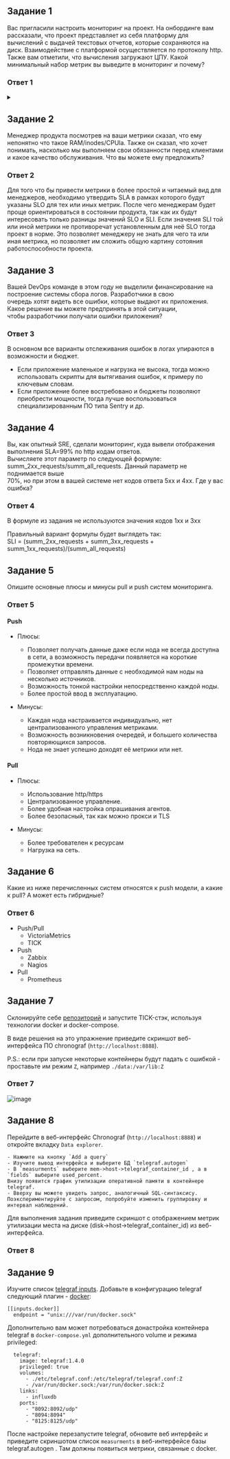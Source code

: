 ## Задание 1

Вас пригласили настроить мониторинг на проект. На онбординге вам рассказали, что проект представляет из себя
платформу для вычислений с выдачей текстовых отчетов, которые сохраняются на диск. Взаимодействие с платформой
осуществляется по протоколу http. Также вам отметили, что вычисления загружают ЦПУ. Какой минимальный набор метрик вы
выведите в мониторинг и почему?  

### Ответ 1

<details><summary></summary>

- Мониторинг по оценке работоспособности ПО
  - Мониторинг общего количества (http/https) запросов к данному приложению
  - Количество неудачных ответов пользователям (ошибки 400/404)
  - Доступность ПО из различных регионов (при необходимости)

- Мониторинг по оценке работоспособности оборудования
  - CPU
    - Общая загрузка ЦПУ
    - Часть нагрузки ЦПУ оказываемой непосредственно приложением, или каким либо важным рабочим процессом данного приложения
  - RAM
    - Количество занятой и оставшейся памяти
  - HDD
    - Нагрузка на диск
    - Остаточная ёмкость
    - Состояние диска (smart)
    - График заполняемости свободного места на диске
  - LAN
    - Количество проходящего трафика

- Бизнес мониторинг
  - Количество успешно выданных отчетов
  - Количество неудачных отчетов
  - Количество отчетов в работе
  - Мониторинг среднего времени формирования отчетов

- Мониторинг безопасности ИС
  - Нестандартное количество попыток авторизаций пользователя в промежуток времени, при отсутсвии временного ограничения после нескольких неудачных авторизаций пользователя.
  - Актуальность существующих сертификатов.
  - Нестандартное количество запросов на формирование отчетов от одного пользователя в промежуток времени.
  - Если приложение используется в пределах страны, тогда можно отслеживать трафик приходящий из нестандартных регионов.

</details>

## Задание 2

Менеджер продукта посмотрев на ваши метрики сказал, что ему непонятно что такое RAM/inodes/CPUla. Также он сказал,
что хочет понимать, насколько мы выполняем свои обязанности перед клиентами и какое качество обслуживания. Что вы
можете ему предложить?

### Ответ 2

Для того что бы привести метрики в более простой и читаемый вид для менеджеров, необходимо утвердить SLA в рамках которого будут указаны SLO для тех или иных метрик.
После чего менеджерам будет проще ориентироваться в состоянии продукта, так как их будут интересовать только разницы значений SLO и SLI.
Если значения SLI той или иной метрики не противоречат установленным для неё SLO тогда проект в норме.
Это позволяет менеджеру не знать для чего та или иная метрика, но позволяет им сложить общую картину сотояния работоспособности проекта.

## Задание 3

Вашей DevOps команде в этом году не выделили финансирование на построение системы сбора логов. Разработчики в свою  
очередь хотят видеть все ошибки, которые выдают их приложения. Какое решение вы можете предпринять в этой ситуации,  
чтобы разработчики получали ошибки приложения?  

### Ответ 3

В основном все варианты отслеживания ошибок в логах упираются в возможности и бюджет.
- Если приложение маленькое и нагрузка не высока, тогда можно использовать скрипты для вытягивания ошибок, к примеру по ключевым словам.
- Если приложение более востребовано и бюджеты позволяют приобрести мощности, тогда лучше воспользоваться специализированным ПО типа Sentry и др.

## Задание 4

Вы, как опытный SRE, сделали мониторинг, куда вывели отображения выполнения SLA=99% по http кодам ответов.  
Вычисляете этот параметр по следующей формуле: summ_2xx_requests/summ_all_requests. Данный параметр не поднимается выше  
70%, но при этом в вашей системе нет кодов ответа 5xx и 4xx. Где у вас ошибка?  

### Ответ 4

В формуле из задания не используются значения кодов 1xx и 3xx

Правильный вариант формулы будет выглядеть так:  
SLI = (summ_2xx_requests + summ_3xx_requests + summ_1xx_requests)/(summ_all_requests) 

## Задание 5

Опишите основные плюсы и минусы pull и push систем мониторинга.

### Ответ 5

#### Push

- Плюсы:
  - Позволяет получать данные даже если нода не всегда доступна в сети, а возможность передачи появляется на короткие промежутки времени.
  - Позволяет отправлять данные с необходимой нам ноды на несколько источников.
  - Возможность тонкой настройки непосредственно каждой ноды.
  - Более простой ввод в эксплуатацию.

- Минусы:
  - Каждая нода настраивается индивидуально, нет централизованного управления метриками. 
  - Возможность возникновения очередей, и большего количества повторяющихся запросов.
  - Нода не знает успешно доходят её метрики или нет.
  
#### Pull

- Плюсы:
  - Использование http/https
  - Централизованное управление.
  - Более удобная настройка опрашивания агентов.
  - Более безопасный, так как можно прокси и TLS

- Минусы:
  - Более требователен к ресурсам
  - Нагрузка на сеть.


## Задание 6

Какие из ниже перечисленных систем относятся к push модели, а какие к pull? А может есть гибридные?

### Ответ 6

- Push/Pull
  - VictoriaMetrics
  - TICK
- Push
  - Zabbix
  - Nagios
- Pull
  - Prometheus

## Задание 7

Склонируйте себе [репозиторий](https://github.com/influxdata/sandbox/tree/master) и запустите TICK-стэк, 
используя технологии docker и docker-compose.

В виде решения на это упражнение приведите скриншот веб-интерфейса ПО chronograf (`http://localhost:8888`). 

P.S.: если при запуске некоторые контейнеры будут падать с ошибкой - проставьте им режим `Z`, например
`./data:/var/lib:Z`

### Ответ 7

![image](https://github.com/SemenAmbarnov/ansible-homework/assets/92155007/985bf0b0-073c-43f8-8ca5-8063ad6180ba)


## Задание 8

Перейдите в веб-интерфейс Chronograf (`http://localhost:8888`) и откройте вкладку `Data explorer`.

    - Нажмите на кнопку `Add a query`
    - Изучите вывод интерфейса и выберите БД `telegraf.autogen`
    - В `measurments` выберите mem->host->telegraf_container_id , а в `fields` выберите used_percent. 
    Внизу появится график утилизации оперативной памяти в контейнере telegraf.
    - Вверху вы можете увидеть запрос, аналогичный SQL-синтаксису. 
    Поэкспериментируйте с запросом, попробуйте изменить группировку и интервал наблюдений.

Для выполнения задания приведите скриншот с отображением метрик утилизации места на диске 
(disk->host->telegraf_container_id) из веб-интерфейса.

### Ответ 8



## Задание 9

Изучите список [telegraf inputs](https://github.com/influxdata/telegraf/tree/master/plugins/inputs). 
Добавьте в конфигурацию telegraf следующий плагин - [docker](https://github.com/influxdata/telegraf/tree/master/plugins/inputs/docker):
```
[[inputs.docker]]
  endpoint = "unix:///var/run/docker.sock"
```

Дополнительно вам может потребоваться донастройка контейнера telegraf в `docker-compose.yml` дополнительного volume и 
режима privileged:
```
  telegraf:
    image: telegraf:1.4.0
    privileged: true
    volumes:
      - ./etc/telegraf.conf:/etc/telegraf/telegraf.conf:Z
      - /var/run/docker.sock:/var/run/docker.sock:Z
    links:
      - influxdb
    ports:
      - "8092:8092/udp"
      - "8094:8094"
      - "8125:8125/udp"
```

После настройке перезапустите telegraf, обновите веб интерфейс и приведите скриншотом список `measurments` в 
веб-интерфейсе базы telegraf.autogen . Там должны появиться метрики, связанные с docker.

